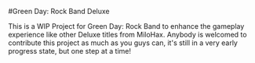 #Green Day: Rock Band Deluxe

This is a WIP Project for Green Day: Rock Band to enhance the gameplay experience like other Deluxe titles from MiloHax.
Anybody is welcomed to contribute this project as much as you guys can, it's still in a very early progress state, but one step at a time!